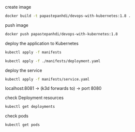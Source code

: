 create image
```bash
docker build -t papastepanhdi/devops-with-kubernetes:1.8 .
```


push image
```bash
docker push papastepanhdi/devops-with-kubernetes:1.8
```

deploy the application to Kubernetes
```bash
kubectl apply -f manifests
```


```bash
kubectl apply -f ./manifests/deployment.yaml
```

deploy the service
```bash
kubectl apply -f manifests/service.yaml
```
localhost:8081 → (k3d forwards to) → port 8080

check Deployment resources
```bash
kubectl get deployments
```

check pods
```bash
kubectl get pods
```